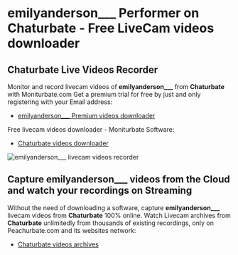 # emilyanderson___ Performer on Chaturbate - Free LiveCam videos downloader

## Chaturbate Live Videos Recorder

Monitor and record livecam videos of **emilyanderson___** from **Chaturbate** with Moniturbate.com
Get a premium trial for free by just and only registering with your Email address:
* [emilyanderson___ Premium videos downloader](https://moniturbate.com/request-demo-licence-key.html)

Free livecam videos downloader - Moniturbate Software:
* [Chaturbate videos downloader](https://moniturbate.com/moniturbate-download-software.html)

![emilyanderson___ livecam videos recorder](https://peachurnet.com/templates/moniturbate-software.png)


## Capture emilyanderson___ videos from the Cloud and watch your recordings on Streaming

Without the need of downloading a software, capture **emilyanderson___** livecam videos from **Chaturbate** 100% online.
Watch Livecam archives from **Chaturbate** unlimitedly from thousands of existing recordings, only on Peachurbate.com and its websites network:
* [Chaturbate videos archives](https://peachurnet.com/)